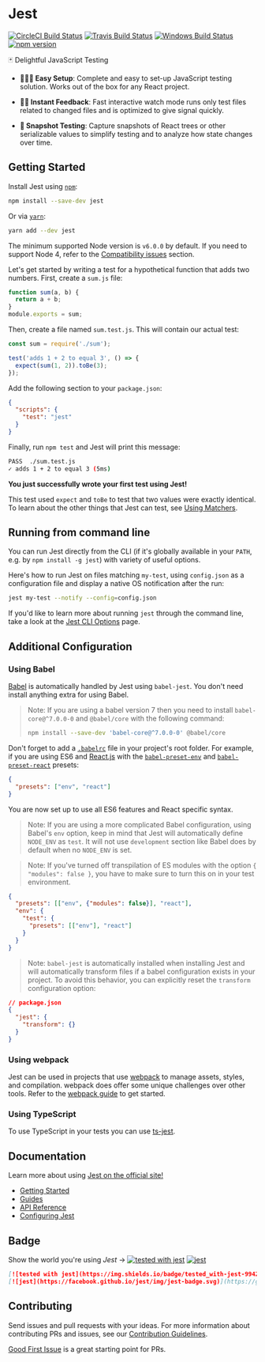 # Jest

[![CircleCI Build Status](https://circleci.com/gh/facebook/jest.svg?style=shield)](https://circleci.com/gh/facebook/jest)
[![Travis Build Status](https://travis-ci.org/facebook/jest.svg?branch=master)](https://travis-ci.org/facebook/jest)
[![Windows Build Status](https://ci.appveyor.com/api/projects/status/8n38o44k585hhvhd/branch/master?svg=true)](https://ci.appveyor.com/project/Daniel15/jest/branch/master)
[![npm version](https://badge.fury.io/js/jest.svg)](http://badge.fury.io/js/jest)

🃏 Delightful JavaScript Testing

* **👩🏻‍💻 Easy Setup**: Complete and easy to set-up JavaScript testing solution.
  Works out of the box for any React project.

* **🏃🏽 Instant Feedback**: Fast interactive watch mode runs only test files
  related to changed files and is optimized to give signal quickly.

* **📸 Snapshot Testing**: Capture snapshots of React trees or other
  serializable values to simplify testing and to analyze how state changes over
  time.

## Getting Started

<!-- generated_getting_started_start -->

Install Jest using [`npm`](https://www.npmjs.com/):

```bash
npm install --save-dev jest
```

Or via [`yarn`](https://yarnpkg.com/en/package/jest):

```bash
yarn add --dev jest
```

The minimum supported Node version is `v6.0.0` by default. If you need to
support Node 4, refer to the
[Compatibility issues](https://facebook.github.io/jest/docs/en/troubleshooting.html#compatibility-issues)
section.

Let's get started by writing a test for a hypothetical function that adds two
numbers. First, create a `sum.js` file:

```javascript
function sum(a, b) {
  return a + b;
}
module.exports = sum;
```

Then, create a file named `sum.test.js`. This will contain our actual test:

```javascript
const sum = require('./sum');

test('adds 1 + 2 to equal 3', () => {
  expect(sum(1, 2)).toBe(3);
});
```

Add the following section to your `package.json`:

```json
{
  "scripts": {
    "test": "jest"
  }
}
```

Finally, run `npm test` and Jest will print this message:

```bash
PASS  ./sum.test.js
✓ adds 1 + 2 to equal 3 (5ms)
```

**You just successfully wrote your first test using Jest!**

This test used `expect` and `toBe` to test that two values were exactly
identical. To learn about the other things that Jest can test, see
[Using Matchers](https://facebook.github.io/jest/docs/using-matchers.html).

## Running from command line

You can run Jest directly from the CLI (if it's globally available in your
`PATH`, e.g. by `npm install -g jest`) with variety of useful options.

Here's how to run Jest on files matching `my-test`, using `config.json` as a
configuration file and display a native OS notification after the run:

```bash
jest my-test --notify --config=config.json
```

If you'd like to learn more about running `jest` through the command line, take
a look at the [Jest CLI Options](https://facebook.github.io/jest/docs/cli.html)
page.

## Additional Configuration

### Using Babel

[Babel](http://babeljs.io/) is automatically handled by Jest using `babel-jest`.
You don't need install anything extra for using Babel.

> Note: If you are using a babel version 7 then you need to install
> `babel-core@^7.0.0-0` and `@babel/core` with the following command:
>
> ```bash
> npm install --save-dev 'babel-core@^7.0.0-0' @babel/core
> ```

Don't forget to add a [`.babelrc`](https://babeljs.io/docs/usage/babelrc/) file
in your project's root folder. For example, if you are using ES6 and
[React.js](https://facebook.github.io/react/) with the
[`babel-preset-env`](https://babeljs.io/docs/plugins/preset-env/) and
[`babel-preset-react`](https://babeljs.io/docs/plugins/preset-react/) presets:

```json
{
  "presets": ["env", "react"]
}
```

You are now set up to use all ES6 features and React specific syntax.

> Note: If you are using a more complicated Babel configuration, using Babel's
> `env` option, keep in mind that Jest will automatically define `NODE_ENV` as
> `test`. It will not use `development` section like Babel does by default when
> no `NODE_ENV` is set.

> Note: If you've turned off transpilation of ES modules with the option
> `{ "modules": false }`, you have to make sure to turn this on in your test
> environment.

```json
{
  "presets": [["env", {"modules": false}], "react"],
  "env": {
    "test": {
      "presets": [["env"], "react"]
    }
  }
}
```

> Note: `babel-jest` is automatically installed when installing Jest and will
> automatically transform files if a babel configuration exists in your project.
> To avoid this behavior, you can explicitly reset the `transform` configuration
> option:

```json
// package.json
{
  "jest": {
    "transform": {}
  }
}
```

### Using webpack

Jest can be used in projects that use [webpack](https://webpack.js.org/) to
manage assets, styles, and compilation. webpack does offer some unique
challenges over other tools. Refer to the [webpack guide](docs/Webpack.md) to
get started.

### Using TypeScript

To use TypeScript in your tests you can use
[ts-jest](https://github.com/kulshekhar/ts-jest).

<!-- generated_getting_started_end -->

## Documentation

Learn more about using
[Jest on the official site!](http://facebook.github.io/jest)

* [Getting Started](http://facebook.github.io/jest/docs/en/getting-started.html)
* [Guides](http://facebook.github.io/jest/docs/en/snapshot-testing.html)
* [API Reference](http://facebook.github.io/jest/docs/en/api.html)
* [Configuring Jest](http://facebook.github.io/jest/docs/en/configuration.html)

## Badge

Show the world you're using _Jest_ →
[![tested with jest](https://img.shields.io/badge/tested_with-jest-99424f.svg)](https://github.com/facebook/jest)
[![jest](https://facebook.github.io/jest/img/jest-badge.svg)](https://github.com/facebook/jest)

```md
[![tested with jest](https://img.shields.io/badge/tested_with-jest-99424f.svg)](https://github.com/facebook/jest)
[![jest](https://facebook.github.io/jest/img/jest-badge.svg)](https://github.com/facebook/jest)
```

## Contributing

Send issues and pull requests with your ideas. For more information about
contributing PRs and issues, see our
[Contribution Guidelines](https://github.com/facebook/jest/blob/master/CONTRIBUTING.md).

[Good First Issue](https://github.com/facebook/jest/labels/Good%20First%20Issue)
is a great starting point for PRs.

